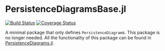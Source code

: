 # PersistenceDiagramsBase.jl

[![Build Status](https://github.com/mtsch/PersistenceDiagramsBase.jl/workflows/Test/badge.svg)](https://github.com/mtsch/PersistenceDiagramsBase.jl/actions?query=workflow%3ATest)
[![Coverage Status](https://coveralls.io/repos/github/mtsch/PersistenceDiagramsBase.jl/badge.svg?branch=master)](https://coveralls.io/github/mtsch/PersistenceDiagramsBase.jl?branch=master)

A minimal package that only defines `PersistenceDiagram`s. This package is no longer
needed. All the functionality of this package can be found in
[PersistenceDiagrams.jl](https://github.com/mtsch/PersistenceDiagrams.jl).
